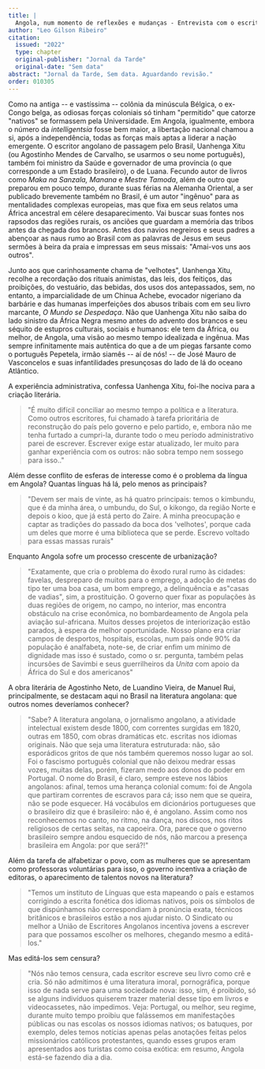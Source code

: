 ```yaml
---
title: |
  Angola, num momento de reflexões e mudanças - Entrevista com o escritor angolano Agostinho Mendes
author: "Leo Gilson Ribeiro"
citation:
  issued: "2022"
  type: chapter
  original-publisher: "Jornal da Tarde"
  original-date: "Sem data"
abstract: "Jornal da Tarde, Sem data. Aguardando revisão."
order: 010305
---
```


Como na antiga -- e vastíssima -- colônia da minúscula Bélgica, o ex-Congo belga, as odiosas forças coloniais só tinham "permitido" que catorze "nativos" se formassem pela Universidade. Em Angola, igualmente, embora o número da *intelligentsia* fosse bem maior, a libertação nacional chamou a si, após a independência, todas as forças mais aptas a liderar a nação emergente. O escritor angolano de passagem pelo Brasil, Uanhenga Xitu (ou Agostinho Mendes de Carvalho, se usarmos o seu nome português), também foi ministro da Saúde e governador de uma província (o que corresponde a um Estado brasileiro), o de Luana. Fecundo autor de livros como *Maka na Sanzala, Manana* e *Mestre Tamoda*, além de outro que preparou em pouco tempo, durante suas férias na Alemanha Oriental, a ser publicado brevemente também no Brasil, é um autor "ingênuo" para as mentalidades complexas europeias, mas que fixa em seus relatos uma África ancestral em célere desaparecimento. Vai buscar suas fontes nos rapsodos das regiões rurais, os anciões que guardam a memória das tribos antes da chegada dos brancos. Antes dos navios negreiros e seus padres a abençoar as naus rumo ao Brasil com as palavras de Jesus em seus sermões à beira da praia e impressas em seus missais: "Amai-vos uns aos outros".

Junto aos que carinhosamente chama de "velhotes", Uanhenga Xitu, recolhe a recordação dos rituais animistas, das leis, dos feitiços, das proibições, do vestuário, das bebidas, dos usos dos antepassados, sem, no entanto, a imparcialidade de um Chinua Achebe, evocador nigeriano da barbárie e das humanas imperfeições dos abusos tribais com em seu livro marcante, *O Mundo se Despedaça*. Não que Uanhenga Xitu não saiba do lado sinistro da África Negra mesmo antes do advento dos brancos e seu séquito de estupros culturais, sociais e humanos: ele tem da África, ou melhor, de Angola, uma visão ao mesmo tempo idealizada e ingênua. Mas sempre infinitamente mais autêntica do que a de um piegas farsante como o português Pepetela, irmão siamês -- aí de nós! -- de José Mauro de Vasconcelos e suas infantilidades presunçosas do lado de lá do oceano Atlântico.

A experiência administrativa, confessa Uanhenga Xitu, foi-lhe nociva para a criação literária.

> "É muito difícil conciliar ao mesmo tempo a política e a literatura. Como outros escritores, fui chamado à tarefa prioritária de reconstrução do país pelo governo e pelo partido, e, embora não me tenha furtado a cumpri-la, durante todo o meu período administrativo parei de escrever. Escrever exige estar atualizado, ler muito para ganhar experiência com os outros: não sobra tempo nem sossego para isso.."

Além desse conflito de esferas de interesse como é o problema da língua em Angola? Quantas línguas há lá, pelo menos as principais?

> "Devem ser mais de vinte, as há quatro principais: temos o kimbundu, que é da minha área, o umbundu, do Sul, o kikongo, da região Norte e depois o kioo, que já está perto do Zaire. A minha preocupação e captar as tradições do passado da boca dos 'velhotes', porque cada um deles que morre é uma biblioteca que se perde. Escrevo voltado para essas massas rurais"

Enquanto Angola sofre um processo crescente de urbanização?

> "Exatamente, que cria o problema do êxodo rural rumo às cidades: favelas, despreparo de muitos para o emprego, a adoção de metas do tipo ter uma boa casa, um bom emprego, a delinquência e as"casas de vadias", sim, a prostituição. O governo quer fixar as populações às duas regiões de origem, no campo, no interior, mas encontra obstáculo na crise econômica, no bombardeamento de Angola pela aviação sul-africana. Muitos desses projetos de interiorização estão parados, à espera de melhor oportunidade. Nosso plano era criar campos de desportos, hospitais, escolas, num país onde 90% da população é analfabeta, note-se, de criar enfim um mínimo de dignidade mas isso é sustado, como o sr. pergunta, também pelas incursões de Savimbi e seus guerrilheiros da *Unita* com apoio da África do Sul e dos americanos"

A obra literária de Agostinho Neto, de Luandino Vieira, de Manuel Rui, principalmente, se destacam aqui no Brasil na literatura angolana: que outros nomes deveríamos conhecer?

> "Sabe? A literatura angolana, o jornalismo angolano, a atividade intelectual existem desde 1800, com correntes surgidas em 1820, outras em 1850, com obras dramáticas etc. escritas nos idiomas originais. Não que seja uma literatura estruturada: não, são esporádicos gritos de que nós também queremos nosso lugar ao sol. Foi o fascismo português colonial que não deixou medrar essas vozes, muitas delas, porém, fizeram medo aos donos do poder em Portugal. O nome do Brasil, é claro, sempre esteve nos lábios angolanos: afinal, temos uma herança colonial comum: foi de Angola que partiram correntes de escravos para cá; isso nem que se queira, não se pode esquecer. Há vocábulos em dicionários portugueses que o brasileiro diz que é brasileiro: não é, é angolano. Assim como nos reconhecemos no canto, no ritmo, na dança, nos discos, nos ritos religiosos de certas seitas, na capoeira. Ora, parece que o governo brasileiro sempre andou esquecido de nós, não marcou a presença brasileira em Angola: por que será?!"

Além da tarefa de alfabetizar o povo, com as mulheres que se apresentam como professoras voluntárias para isso, o governo incentiva a criação de editoras, o aparecimento de talentos novos na literatura?

> "Temos um instituto de Línguas que esta mapeando o país e estamos corrigindo a escrita fonética dos idiomas nativos, pois os símbolos de que dispúnhamos não correspondiam à pronúncia exata, técnicos britânicos e brasileiros estão a nos ajudar nisto. O Sindicato ou melhor a União de Escritores Angolanos incentiva jovens a escrever para que possamos escolher os melhores, chegando mesmo a editá-los."

Mas editá-los sem censura?

> "Nós não temos censura, cada escritor escreve seu livro como crê e cria. Só não admitimos é uma literatura imoral, pornográfica, porque isso de nada serve para uma sociedade nova: isso, sim, é proibido, só se alguns indivíduos quiserem trazer material desse tipo em livros e videocassetes, não impedimos. Veja: Portugal, ou melhor, seu regime, durante muito tempo proibiu que falássemos em manifestações públicas ou nas escolas os nossos idiomas nativos; os batuques, por exemplo, deles temos notícias apenas pelas anotações feitas pelos missionários católicos protestantes, quando esses grupos eram apresentados aos turistas como coisa exótica: em resumo, Angola está-se fazendo dia a dia.


